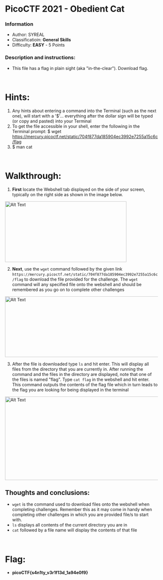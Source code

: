 # PicoCTF 2021 - Obedient Cat

### Information
- Author: SYREAL
- Classificatioin: **General Skills**
- Difficulty: **EASY** - 5 Points
  
### Description and instructions:
- This file has a flag in plain sight (aka "in-the-clear"). Download flag.

<br>

# Hints:
1. Any hints about entering a command into the Terminal (such as the next one), will start with a '$'... everything after the dollar sign will be typed (or copy and pasted) into your Terminal
2. To get the file accessible in your shell, enter the following in the Terminal prompt: $ wget https://mercury.picoctf.net/static/704f877da185904ec3992e7255a15c6c/flag
3. $ man cat

<br>

# Walkthrough:
1. **First** locate the Webshell tab displayed on the side of your screen, typically on the right side as shown in the image below. 

<img src="https://github.com/user-attachments/assets/893168f2-ad62-409a-9a9c-754253a6f004" alt="Alt Text" width="400" height="200">  

2. **Next**, use the `wget` command followed by the given link `https://mercury.picoctf.net/static/704f877da185904ec3992e7255a15c6c/flag` to download the file provided for the challenge. The `wget` command will any specified file onto the webshell and should be remembered as you go on to complete other challenges

<img src="https://github.com/user-attachments/assets/796f4a0d-d927-46b4-a104-a2937c76aceb" alt="Alt Text" width="700" height="200">

3. After the file is downloaded type `ls` and hit enter. This will display all files from the directory that you are currently in. After running the command and the files in the directory are displayed, note that one of the files is named "flag". Type `cat flag` in the webshell and hit enter. This command outputs the contents of the flag file which in turn leads to the flag you are looking for being displayed in the terminal
 
<img src="https://github.com/user-attachments/assets/a3de9b8c-69bb-49f4-8065-4baec42d5980" alt="Alt Text" width="700" height="275">  


## Thoughts and conclusions:
- `wget` is the command used to download files onto the webshell when completing challenges. Remember this as it may come in handy when completing other challenges in which you are provided file/s to start with.
- `ls` displays all contents of the current directory you are in
- `cat` followed by a file name will display the contents of that file

<br>

# Flag: 
- **picoCTF{s4n1ty_v3r1f13d_1a94e0f9}**


